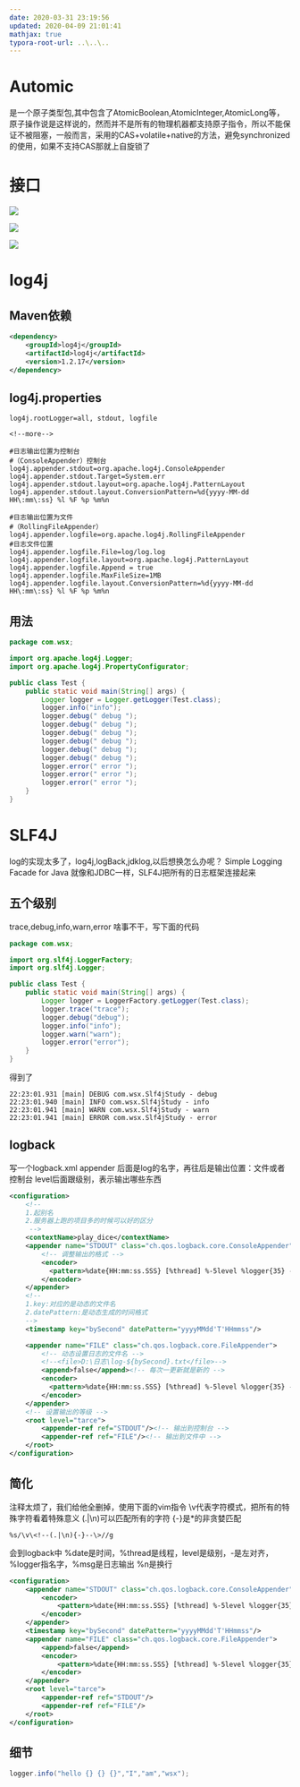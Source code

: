 ```yaml
---
date: 2020-03-31 23:19:56
updated: 2020-04-09 21:01:41
mathjax: true
typora-root-url: ..\..\..
---
```


# Automic 
是一个原子类型包,其中包含了AtomicBoolean,AtomicInteger,AtomicLong等， 原子操作说是这样说的，然而并不是所有的物理机器都支持原子指令，所以不能保证不被阻塞，一般而言，采用的CAS+volatile+native的方法，避免synchronized的使用，如果不支持CAS那就上自旋锁了

<!-- more -->

# 接口

![](/images/Automic/type.png)

![](/images/Automic/Boolean.png)

![](/images/Automic/Integer.png)



# log4j
## Maven依赖
```XML
<dependency>
    <groupId>log4j</groupId>
    <artifactId>log4j</artifactId>
    <version>1.2.17</version>
</dependency>
```

## log4j.properties
```properties
log4j.rootLogger=all, stdout, logfile

<!--more-->

#日志输出位置为控制台
#（ConsoleAppender）控制台
log4j.appender.stdout=org.apache.log4j.ConsoleAppender
log4j.appender.stdout.Target=System.err
log4j.appender.stdout.layout=org.apache.log4j.PatternLayout
log4j.appender.stdout.layout.ConversionPattern=%d{yyyy-MM-dd HH\:mm\:ss} %l %F %p %m%n

#日志输出位置为文件
#（RollingFileAppender）
log4j.appender.logfile=org.apache.log4j.RollingFileAppender
#日志文件位置
log4j.appender.logfile.File=log/log.log
log4j.appender.logfile.layout=org.apache.log4j.PatternLayout
log4j.appender.logfile.Append = true
log4j.appender.logfile.MaxFileSize=1MB
log4j.appender.logfile.layout.ConversionPattern=%d{yyyy-MM-dd HH\:mm\:ss} %l %F %p %m%n
```

## 用法
```Java
package com.wsx;

import org.apache.log4j.Logger;
import org.apache.log4j.PropertyConfigurator;

public class Test {
    public static void main(String[] args) {
        Logger logger = Logger.getLogger(Test.class);
        logger.info("info");
        logger.debug(" debug ");
        logger.debug(" debug ");
        logger.debug(" debug ");
        logger.debug(" debug ");
        logger.debug(" debug ");
        logger.debug(" debug ");
        logger.error(" error ");
        logger.error(" error ");
        logger.error(" error ");
    }
}
```

# SLF4J
 log的实现太多了，log4j,logBack,jdklog,以后想换怎么办呢？
 Simple Logging Facade for Java
 就像和JDBC一样，SLF4J把所有的日志框架连接起来


## 五个级别
 trace,debug,info,warn,error
 啥事不干，写下面的代码
```java
package com.wsx;

import org.slf4j.LoggerFactory;
import org.slf4j.Logger;

public class Test {
    public static void main(String[] args) {
        Logger logger = LoggerFactory.getLogger(Test.class);
        logger.trace("trace");
        logger.debug("debug");
        logger.info("info");
        logger.warn("warn");
        logger.error("error");
    }
}
```
 得到了
```out
22:23:01.931 [main] DEBUG com.wsx.Slf4jStudy - debug
22:23:01.940 [main] INFO com.wsx.Slf4jStudy - info
22:23:01.941 [main] WARN com.wsx.Slf4jStudy - warn
22:23:01.941 [main] ERROR com.wsx.Slf4jStudy - error
```
## logback
 写一个logback.xml
 appender 后面是log的名字，再往后是输出位置：文件或者控制台
 level后面跟级别，表示输出哪些东西
```XML
<configuration>
    <!--
    1.起别名
    2.服务器上跑的项目多的时候可以好的区分
     -->
    <contextName>play_dice</contextName>
    <appender name="STDOUT" class="ch.qos.logback.core.ConsoleAppender">
        <!-- 调整输出的格式 -->
        <encoder>
          <pattern>%date{HH:mm:ss.SSS} [%thread] %-5level %logger{35} - %msg%n</pattern>
        </encoder>
    </appender>
    <!--
    1.key:对应的是动态的文件名
    2.datePattern:是动态生成的时间格式
    -->
    <timestamp key="bySecond" datePattern="yyyyMMdd'T'HHmmss"/>

    <appender name="FILE" class="ch.qos.logback.core.FileAppender">
        <!-- 动态设置日志的文件名 -->
        <!--<file>D:\日志\log-${bySecond}.txt</file>-->
        <append>false</append><!-- 每次一更新就是新的 -->
        <encoder>
          <pattern>%date{HH:mm:ss.SSS} [%thread] %-5level %logger{35} - %msg%n</pattern>
        </encoder>
    </appender>
    <!-- 设置输出的等级 -->
    <root level="tarce">
        <appender-ref ref="STDOUT"/><!-- 输出到控制台 -->
        <appender-ref ref="FILE"/><!-- 输出到文件中 -->
    </root>
</configuration>
```
## 简化
 注释太烦了，我们给他全删掉，使用下面的vim指令
 \v代表字符模式，把所有的特殊字符看着特殊意义
 (.|\n)可以匹配所有的字符
 {-}是\*的非贪婪匹配
```
%s/\v\<!--(.|\n){-}--\>//g
```
 会到logback中
 %date是时间，%thread是线程，level是级别，-是左对齐，%logger指名字，%msg是日志输出 %n是换行

```XML
<configuration>
    <appender name="STDOUT" class="ch.qos.logback.core.ConsoleAppender">
        <encoder>
            <pattern>%date{HH:mm:ss.SSS} [%thread] %-5level %logger{35} - %msg%n</pattern>
        </encoder>
    </appender>
    <timestamp key="bySecond" datePattern="yyyyMMdd'T'HHmmss"/>
    <appender name="FILE" class="ch.qos.logback.core.FileAppender">
        <append>false</append>
        <encoder>
            <pattern>%date{HH:mm:ss.SSS} [%thread] %-5level %logger{35} - %msg%n</pattern>
        </encoder>
    </appender>
    <root level="tarce">
        <appender-ref ref="STDOUT"/>
        <appender-ref ref="FILE"/>
    </root>
</configuration>
```

## 细节

```java
logger.info("hello {} {} {}","I","am","wsx");
```